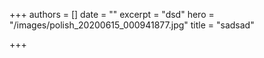 +++
authors = []
date = ""
excerpt = "dsd"
hero = "/images/polish_20200615_000941877.jpg"
title = "sadsad"

+++
